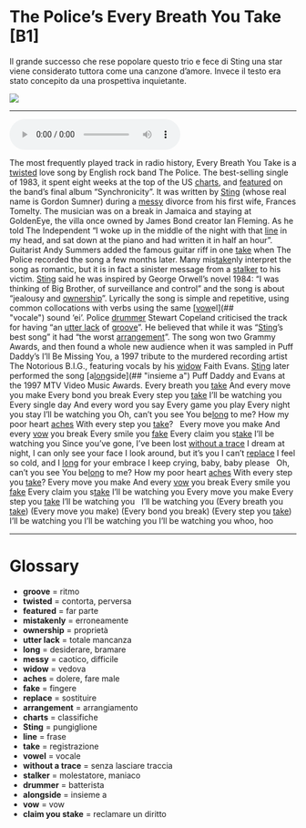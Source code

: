 # The Police’s Every Breath  You Take   [B1]

Il grande successo che rese popolare questo trio e fece di Sting una star viene considerato tuttora come una canzone d’amore. Invece il testo era stato concepito da una prospettiva inquietante.

![](The%20Police%E2%80%99s%20Every%20Breath%20%20You%20Take.jpg)

--------------

<div>
<audio controls autoplay>
    <source src="https://raw.githubusercontent.com/dartie/speakup/main/2023-06/The%20Police%E2%80%99s%20Every%20Breath%20%20You%20Take.mp3" type="audio/mpeg">
</audio>
</div>


The most frequently played track in radio history, Every Breath You Take is a [twisted](## "contorta, perversa") love song by English rock band The Police. The best-selling single of 1983, it spent eight weeks at the top of the US [charts](## "classifiche"), and [featured](## "far parte") on the band’s final album “Synchronicity”. It was written by [Sting](## "pungiglione") (whose real name is Gordon Sumner) during a [messy](## "caotico, difficile") divorce from his first wife, Frances Tomelty. The musician was on a break in Jamaica and staying at GoldenEye, the villa once owned by James Bond creator Ian Fleming. As he told The Independent “I woke up in the middle of the night with that [line](## "frase") in my head, and sat down at the piano and had written it in half an hour”. Guitarist Andy Summers added the famous guitar riff in one [take](## "registrazione") when The Police recorded the song a few months later.
Many mis[take](## "registrazione")nly interpret the song as romantic, but it is in fact a sinister message from a [stalker](## "molestatore, maniaco") to his victim. [Sting](## "pungiglione") said he was inspired by George Orwell’s novel 1984: “I was thinking of Big Brother, of surveillance and control” and the song is about “jealousy and [ownership](## "proprietà")”.
Lyrically the song is simple and repetitive, using common collocations with verbs using the same [[vow](## "vow")el](## "vocale") sound ‘ei’. Police [drummer](## "batterista") Stewart Copeland criticised the track for having “an [utter lack](## "totale mancanza") of [groove](## "ritmo")”. He believed that while it was “[Sting](## "pungiglione")’s best song” it had “the worst [arrangement](## "arrangiamento")”.
The song won two Grammy Awards, and then found a whole new audience when it was sampled in Puff Daddy’s I’ll Be Missing You, a 1997 tribute to the murdered recording artist The Notorious B.I.G., featuring vocals by his [widow](## "vedova") Faith Evans. [Sting](## "pungiglione") later performed the song [a[long](## "desiderare, bramare")side](## "insieme a") Puff Daddy and Evans at the 1997 MTV Video Music Awards.
Every breath you [take](## "registrazione")
And every move you make
Every bond you break
Every step you [take](## "registrazione")
I’ll be watching you
 
Every single day
And every word you say
Every game you play
Every night you stay
I’ll be watching you
Oh, can’t you see
You be[long](## "desiderare, bramare") to me?
How my poor heart [aches](## "dolere, fare male")
With every step you [take](## "registrazione")?
 
Every move you make
And every [vow](## "vow") you break
Every smile you [fake](## "fingere")
Every claim you s[take](## "registrazione")
I’ll be watching you
Since you’ve gone,
I’ve been lost [without a trace](## "senza lasciare traccia")
I dream at night, I can only see your face
I look around, but it’s you I can’t [replace](## "sostituire")
I feel so cold, and I [long](## "desiderare, bramare") for your embrace
I keep crying, baby, baby please
 
Oh, can’t you see
You be[long](## "desiderare, bramare") to me?
How my poor heart [aches](## "dolere, fare male")
With every step you [take](## "registrazione")?
Every move you make
And every [vow](## "vow") you break
Every smile you [fake](## "fingere")
Every claim you s[take](## "registrazione")
I’ll be watching you
Every move you make
Every step you [take](## "registrazione")
I’ll be watching you
 
I’ll be watching you
(Every breath you [take](## "registrazione"))
(Every move you make)
(Every bond you break)
(Every step you [take](## "registrazione")) I’ll be watching you
I’ll be watching you
I’ll be watching you
whoo, hoo

--------------

<div style = "display:block; clear:both; page-break-after:always;"></div>

# Glossary
* **groove** = ritmo
* **twisted** = contorta, perversa
* **featured** = far parte
* **mistakenly** = erroneamente
* **ownership** = proprietà
* **utter lack** = totale mancanza
* **long** = desiderare, bramare
* **messy** = caotico, difficile
* **widow** = vedova
* **aches** = dolere, fare male
* **fake** = fingere
* **replace** = sostituire
* **arrangement** = arrangiamento
* **charts** = classifiche
* **Sting** = pungiglione
* **line** = frase
* **take** = registrazione
* **vowel** = vocale
* **without a trace** = senza lasciare traccia
* **stalker** = molestatore, maniaco
* **drummer** = batterista
* **alongside** = insieme a
* **vow** = vow
* **claim you stake** = reclamare un diritto
